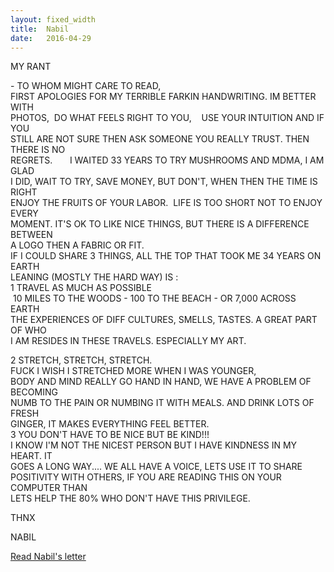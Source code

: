 ```yaml
---
layout: fixed_width
title:  Nabil
date:   2016-04-29
---
```


<div class="letter-text">
<p>
MY RANT
</p>
<p>
- TO WHOM MIGHT CARE TO READ,
<br>
FIRST APOLOGIES FOR MY TERRIBLE FARKIN HANDWRITING. IM BETTER WITH
<br>
PHOTOS,  DO WHAT FEELS RIGHT TO YOU,    USE YOUR INTUITION AND IF YOU
<br>
STILL ARE NOT SURE THEN ASK SOMEONE YOU REALLY TRUST. THEN THERE IS NO
<br>
REGRETS.       I WAITED 33 YEARS TO TRY MUSHROOMS AND MDMA, I AM GLAD
<br>
I DID, WAIT TO TRY, SAVE MONEY, BUT DON'T, WHEN THEN THE TIME IS RIGHT
<br>
ENJOY THE FRUITS OF YOUR LABOR.  LIFE IS TOO SHORT NOT TO ENJOY EVERY
<br>
MOMENT. IT'S OK TO LIKE NICE THINGS, BUT THERE IS A DIFFERENCE BETWEEN
<br>
A LOGO THEN A FABRIC OR FIT.
<br>
IF I COULD SHARE 3 THINGS, ALL THE TOP THAT TOOK ME 34 YEARS ON EARTH
<br>
LEANING (MOSTLY THE HARD WAY) IS :
<br>
1 TRAVEL AS MUCH AS POSSIBLE
<br>
 10 MILES TO THE WOODS - 100 TO THE BEACH - OR 7,000 ACROSS EARTH
<br>
THE EXPERIENCES OF DIFF CULTURES, SMELLS, TASTES. A GREAT PART OF WHO
<br>
I AM RESIDES IN THESE TRAVELS. ESPECIALLY MY ART.
</p>
<p>
2 STRETCH, STRETCH, STRETCH.
<br>
FUCK I WISH I STRETCHED MORE WHEN I WAS YOUNGER,
<br>
BODY AND MIND REALLY GO HAND IN HAND, WE HAVE A PROBLEM OF BECOMING
<br>
NUMB TO THE PAIN OR NUMBING IT WITH MEALS. AND DRINK LOTS OF FRESH
<br>
GINGER, IT MAKES EVERYTHING FEEL BETTER.
<br>
3 YOU DON'T HAVE TO BE NICE BUT BE KIND!!!
<br>
I KNOW I'M NOT THE NICEST PERSON BUT I HAVE KINDNESS IN MY HEART. IT
<br>
GOES A LONG WAY.... WE ALL HAVE A VOICE, LETS USE IT TO SHARE
<br>
POSITIVITY WITH OTHERS, IF YOU ARE READING THIS ON YOUR COMPUTER THAN
<br>
LETS HELP THE 80% WHO DON'T HAVE THIS PRIVILEGE.
</p>
<p>
THNX
</p>
<p>
NABIL
</p>
<p>
</p>
</div>

<div class="letter-links">
  <a class="page-link" href="{{ '/nabil/' | prepend: site.baseurl }}">Read Nabil's letter</a>
</div>

